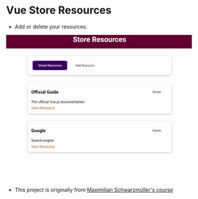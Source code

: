 # Vue Store Resources

- Add or delete your resources.

![resources-gif](./store-resources.gif)

- This project is originally from [Maximilian Schwarzmüller's course](https://www.udemy.com/course/vuejs-2-the-complete-guide/)
